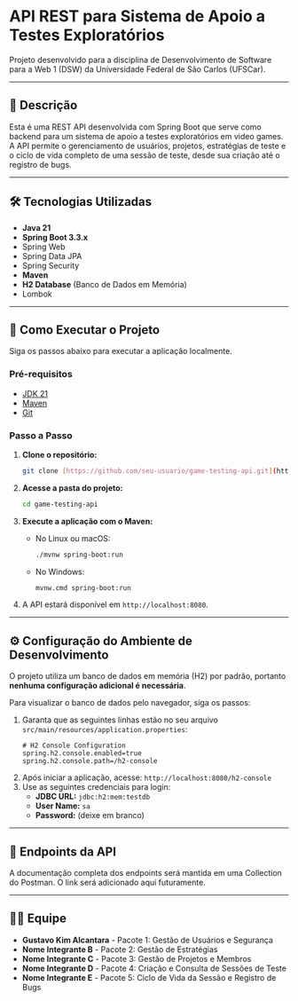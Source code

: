 # API REST para Sistema de Apoio a Testes Exploratórios

Projeto desenvolvido para a disciplina de Desenvolvimento de Software para a Web 1 (DSW) da Universidade Federal de São Carlos (UFSCar).

---

## 📝 Descrição

Esta é uma REST API desenvolvida com Spring Boot que serve como backend para um sistema de apoio a testes exploratórios em video games. A API permite o gerenciamento de usuários, projetos, estratégias de teste e o ciclo de vida completo de uma sessão de teste, desde sua criação até o registro de bugs.

---

## 🛠️ Tecnologias Utilizadas

- **Java 21**
- **Spring Boot 3.3.x**
- Spring Web
- Spring Data JPA
- Spring Security
- **Maven**
- **H2 Database** (Banco de Dados em Memória)
- Lombok

---

## 🚀 Como Executar o Projeto

Siga os passos abaixo para executar a aplicação localmente.

### Pré-requisitos

- [JDK 21](https://www.oracle.com/java/technologies/downloads/#jdk21-windows)
- [Maven](https://maven.apache.org/download.cgi)
- [Git](https://git-scm.com/downloads)

### Passo a Passo

1.  **Clone o repositório:**
    ```bash
    git clone [https://github.com/seu-usuario/game-testing-api.git](https://github.com/seu-usuario/game-testing-api.git)
    ```

2.  **Acesse a pasta do projeto:**
    ```bash
    cd game-testing-api
    ```

3.  **Execute a aplicação com o Maven:**
    * No Linux ou macOS:
        ```bash
        ./mvnw spring-boot:run
        ```
    * No Windows:
        ```bash
        mvnw.cmd spring-boot:run
        ```

4.  A API estará disponível em `http://localhost:8080`.

---

## ⚙️ Configuração do Ambiente de Desenvolvimento

O projeto utiliza um banco de dados em memória (H2) por padrão, portanto **nenhuma configuração adicional é necessária**.

Para visualizar o banco de dados pelo navegador, siga os passos:

1.  Garanta que as seguintes linhas estão no seu arquivo `src/main/resources/application.properties`:
    ```properties
    # H2 Console Configuration
    spring.h2.console.enabled=true
    spring.h2.console.path=/h2-console
    ```
2.  Após iniciar a aplicação, acesse: `http://localhost:8080/h2-console`
3.  Use as seguintes credenciais para login:
    - **JDBC URL:** `jdbc:h2:mem:testdb`
    - **User Name:** `sa`
    - **Password:** (deixe em branco)

---

## 📖 Endpoints da API

A documentação completa dos endpoints será mantida em uma Collection do Postman. O link será adicionado aqui futuramente.

---

## 👨‍💻 Equipe

- **Gustavo Kim Alcantara** - Pacote 1: Gestão de Usuários e Segurança
- **Nome Integrante B** - Pacote 2: Gestão de Estratégias
- **Nome Integrante C** - Pacote 3: Gestão de Projetos e Membros
- **Nome Integrante D** - Pacote 4: Criação e Consulta de Sessões de Teste
- **Nome Integrante E** - Pacote 5: Ciclo de Vida da Sessão e Registro de Bugs
